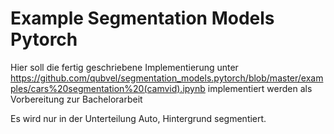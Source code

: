 # Example Segmentation Models Pytorch

Hier soll die fertig geschriebene Implementierung unter
https://github.com/qubvel/segmentation_models.pytorch/blob/master/examples/cars%20segmentation%20(camvid).ipynb
implementiert werden als Vorbereitung zur Bachelorarbeit

Es wird nur in der Unterteilung Auto, Hintergrund segmentiert.